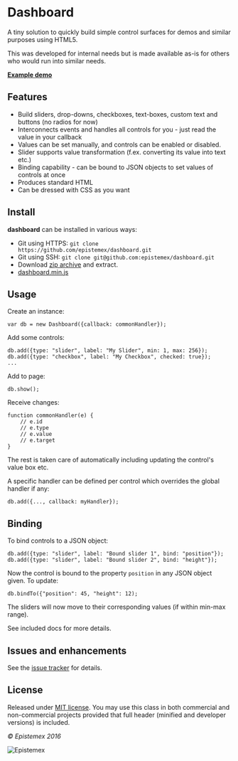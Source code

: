 ﻿﻿Dashboard
=========

A tiny solution to quickly build simple control surfaces for demos and 
similar purposes using HTML5.

This was developed for internal needs but is made available as-is for
others who would run into similar needs.

**[Example demo](http://epistemex.github.io/dashboard/)**


Features
--------

- Build sliders, drop-downs, checkboxes, text-boxes, custom text and buttons (no radios for now)
- Interconnects events and handles all controls for you - just read the value in your callback
- Values can be set manually, and controls can be enabled or disabled.
- Slider supports value transformation (f.ex. converting its value into text etc.)
- Binding capability - can be bound to JSON objects to set values of controls at once
- Produces standard HTML
- Can be dressed with CSS as you want


Install
-------

**dashboard** can be installed in various ways:

- Git using HTTPS: `git clone https://github.com/epistemex/dashboard.git`
- Git using SSH: `git clone git@github.com:epistemex/dashboard.git`
- Download [zip archive](https://github.com/epistemex/dashboard/archive/master.zip) and extract.
- [dashboard.min.js](https://raw.githubusercontent.com/epistemex/dashboard/master/dashboard.min.js)

	
Usage
-----

Create an instance:

	var db = new Dashboard({callback: commonHandler});
	
Add some controls:

	db.add({type: "slider", label: "My Slider", min: 1, max: 256}); 
	db.add({type: "checkbox", label: "My Checkbox", checked: true}); 
	...
	
Add to page:

	db.show();

Receive changes:

    function commonHandler(e) {
		// e.id
		// e.type
		// e.value
		// e.target
    }

The rest is taken care of automatically including updating the control's
value box etc.

A specific handler can be defined per control which overrides the global 
handler if any:

	db.add({..., callback: myHandler}); 

Binding
-------

To bind controls to a JSON object:

	db.add({type: "slider", label: "Bound slider 1", bind: "position"}); 
	db.add({type: "slider", label: "Bound slider 2", bind: "height"}); 

Now the control is bound to the property `position` in any JSON object given.
To update:

	db.bindTo({"position": 45, "height": 12);
	
The sliders will now move to their corresponding values (if within min-max range).

See included docs for more details.


Issues and enhancements
-----------------------

See the [issue tracker](https://github.com/epistemex/dashboard/issues) for details.


License
-------

Released under [MIT license](http://choosealicense.com/licenses/mit/). You may use this class in both commercial and non-commercial projects provided that full header (minified and developer versions) is included.


*&copy; Epistemex 2016*
 
![Epistemex](http://i.imgur.com/wZSsyt8.png)
